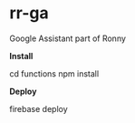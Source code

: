 # rr-ga
Google Assistant part of Ronny

**Install**

cd functions
npm install 

**Deploy**

firebase deploy
